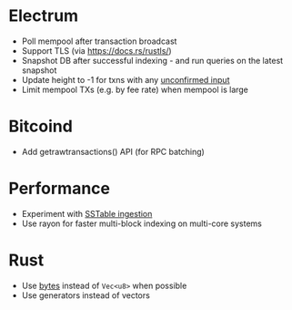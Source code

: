 # Electrum

* Poll mempool after transaction broadcast
* Support TLS (via https://docs.rs/rustls/)
* Snapshot DB after successful indexing - and run queries on the latest snapshot
* Update height to -1 for txns with any [unconfirmed input](https://electrumx.readthedocs.io/en/latest/protocol-basics.html#status)
* Limit mempool TXs (e.g. by fee rate) when mempool is large

# Bitcoind

* Add getrawtransactions() API (for RPC batching)

# Performance

* Experiment with [SSTable ingestion](https://github.com/facebook/rocksdb/wiki/Creating-and-Ingesting-SST-files)
* Use rayon for faster multi-block indexing on multi-core systems

# Rust

* Use [bytes](https://carllerche.github.io/bytes/bytes/index.html) instead of `Vec<u8>` when possible
* Use generators instead of vectors
